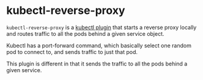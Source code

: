 # kubectl-reverse-proxy

`kubectl-reverse-proxy` is a [kubectl plugin](https://kubernetes.io/docs/tasks/extend-kubectl/kubectl-plugins/) that starts a reverse proxy locally and routes traffic to all the pods behind a given service object.

Kubectl has a port-forward command, which basically select one random pod to connect to, and sends traffic to just that pod.

This plugin is different in that it sends the traffic to all the pods behind a given service.

